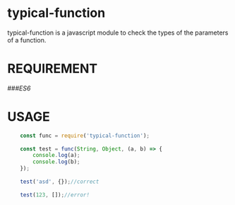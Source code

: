 # typical-function
typical-function is a javascript module to check the types of the parameters of a function.

# REQUIREMENT

###*ES6*

# USAGE

```javascript
    const func = require('typical-function');
    
    const test = func(String, Object, (a, b) => {
        console.log(a);
        console.log(b);
    });
    
    test('asd', {});//correct
    
    test(123, []);//error!
```
